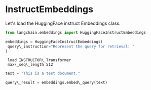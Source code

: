 # InstructEmbeddings

Let's load the HuggingFace instruct Embeddings class.

```python
from langchain.embeddings import HuggingFaceInstructEmbeddings  

```

```python
embeddings = HuggingFaceInstructEmbeddings(  
 query\_instruction="Represent the query for retrieval: "  
)  

```

```text
 load INSTRUCTOR\_Transformer  
 max\_seq\_length 512  

```

```python
text = "This is a test document."  

```

```python
query\_result = embeddings.embed\_query(text)  

```
